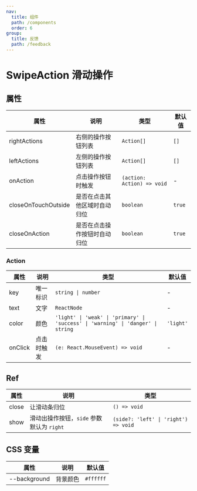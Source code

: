 ```yaml
---
nav:
  title: 组件
  path: /components
  order: 6
group:
  title: 反馈
  path: /feedback
---
```


# SwipeAction 滑动操作

<code src="./demos/demo1.tsx"></code>

## 属性

| 属性                | 说明                         | 类型                       | 默认值 |
| ------------------- | ---------------------------- | -------------------------- | ------ |
| rightActions        | 右侧的操作按钮列表           | `Action[]`                 | `[]`   |
| leftActions         | 左侧的操作按钮列表           | `Action[]`                 | `[]`   |
| onAction            | 点击操作按钮时触发           | `(action: Action) => void` | -      |
| closeOnTouchOutside | 是否在点击其他区域时自动归位 | `boolean`                  | `true` |
| closeOnAction       | 是否在点击操作按钮时自动归位 | `boolean`                  | `true` |

### Action

| 属性    | 说明       | 类型                                                                             | 默认值    |
| ------- | ---------- | -------------------------------------------------------------------------------- | --------- |
| key     | 唯一标识   | `string \| number`                                                               | -         |
| text    | 文字       | `ReactNode`                                                                      | -         |
| color   | 颜色       | `'light' \| 'weak' \| 'primary' \| 'success' \| 'warning' \| 'danger' \| string` | `'light'` |
| onClick | 点击时触发 | `(e: React.MouseEvent) => void`                                                  | -         |

## Ref

| 属性  | 说明                                      | 类型                                 |
| ----- | ----------------------------------------- | ------------------------------------ |
| close | 让滑动条归位                              | `() => void`                         |
| show  | 滑动出操作按钮，`side` 参数默认为 `right` | `(side?: 'left' \| 'right') => void` |

## CSS 变量

| 属性         | 说明     | 默认值    |
| ------------ | -------- | --------- |
| --background | 背景颜色 | `#ffffff` |
